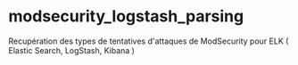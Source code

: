 # modsecurity_logstash_parsing
Recupération des types de tentatives d'attaques de ModSecurity pour ELK ( Elastic Search, LogStash, Kibana )
